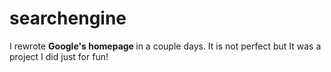 # searchengine
I rewrote <strong> Google's homepage </strong> in a couple days. It is not perfect but It was a project I did just for fun!
